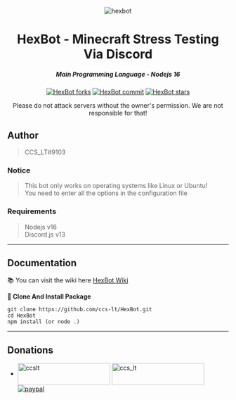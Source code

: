 <p align="center"><img src="https://i.imgur.com/bAfTdtk.png" alt="hexbot"></p>

<h1 align="center">HexBot - Minecraft Stress Testing Via Discord</h1>
<em><h5 align="center">Main Programming Language - Nodejs 16</h5></em>

<p align="center">
<a href="#"><img alt="HexBot forks" src="https://img.shields.io/github/forks/ccs-lt/HexBot?style=for-the-badge&logo=CurseForge&color=#12FFC6"></a>
<a href="#"><img alt="HexBot commit" src="https://img.shields.io/github/last-commit/ccs-lt/HexBot/main?style=for-the-badge&logo=github&color=red"></a>
<a href="#"><img alt="HexBot stars" src="https://img.shields.io/github/stars/ccs-lt/HexBot?style=for-the-badge&color=blue&logo=stripe"></a>

<p align="center">Please do not attack servers without the owner's permission. We are not responsible for that!</p>

## Author
> CCS_LT#9103

### Notice
> This bot only works on operating systems like Linux or Ubuntu!<br/>
> You need to enter all the options in the configuration file<br/>

### Requirements
> Nodejs v16<br/>
> Discord.js v13

---  
## Documentation
  
📚 You can visit the wiki here [HexBot Wiki](https://github.com/ccs-lt/HexBot/wiki)

**🔨 Clone And Install Package**
```
git clone https://github.com/ccs-lt/HexBot.git
cd HexBot
npm install (or node .)
```
---

## Donations
* <p><a href="https://www.buymeacoffee.com/ccslt">  <img align="center" src="https://cdn.buymeacoffee.com/buttons/v2/default-yellow.png" height="50" width="210" alt="ccslt" /></a>
  <a href="https://ko-fi.com/ccs_lt"> <img align="center" src="https://cdn.ko-fi.com/cdn/kofi3.png?v=3" height="50" width="210" alt="ccs_lt" /></a>
  <a href="https://www.paypal.me/lamtin0106"> <img align="center" alt="paypal" src="https://i.imgur.com/8hCz2Y2.png"></a>
  </p>
  <br>
<br>
